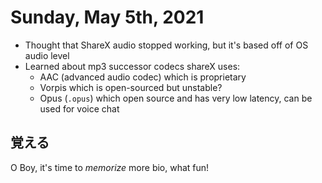 # Sunday, May 5th, 2021

- Thought that ShareX audio stopped working, but it's based off of OS audio level
- Learned about mp3 successor codecs shareX uses:
  - AAC (advanced audio codec) which is proprietary
  - Vorpis which is open-sourced but unstable?
  - Opus (`.opus`) which open source and has very low latency, can be used for voice chat

## 覚える

O Boy, it's time to _memorize_ more bio, what fun!